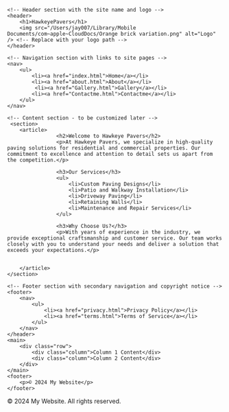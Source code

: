 <!DOCTYPE html>
<html lang="en">
<head>
    <link rel="stylesheet" href="styles.css">
    <meta charset="UTF-8">
    <meta name="viewport" content="width=device-width, initial-scale=1.0">
    <title>Template Page</title>
    <link rel="stylesheet" href="styles.css"> <!-- Optional: Link to an external CSS file -->
</head>
<body>

    <!-- Header section with the site name and logo -->
    <header>
        <h1>HawkeyePavers</h1>
        <img src="/Users/jay007/Library/Mobile Documents/com~apple~CloudDocs/Orange brick variation.png" alt="Logo" /> <!-- Replace with your logo path -->
    </header>

    <!-- Navigation section with links to site pages -->
    <nav>
        <ul>
            <li><a href="index.html">Home</a></li>
            <li><a href="about.html">About</a></li>
             <li><a href="Gallery.html">Gallery</a></li>
            <li><a href="Contactme.html">Contactme</a></li>
        </ul>
    </nav>

    <!-- Content section - to be customized later -->
     <section>
        <article>
                    <h2>Welcome to Hawkeye Pavers</h2>
                    <p>At Hawkeye Pavers, we specialize in high-quality paving solutions for residential and commercial properties. Our commitment to excellence and attention to detail sets us apart from the competition.</p>
                    
                    <h3>Our Services</h3>
                    <ul>
                        <li>Custom Paving Designs</li>
                        <li>Patio and Walkway Installation</li>
                        <li>Driveway Paving</li>
                        <li>Retaining Walls</li>
                        <li>Maintenance and Repair Services</li>
                    </ul>
        
                    <h3>Why Choose Us?</h3>
                    <p>With years of experience in the industry, we provide exceptional craftsmanship and customer service. Our team works closely with you to understand your needs and deliver a solution that exceeds your expectations.</p>
                    
            
        </article>
    </section>

    <!-- Footer section with secondary navigation and copyright notice -->
    <footer>
        <nav>
            <ul>
                <li><a href="privacy.html">Privacy Policy</a></li>
                <li><a href="terms.html">Terms of Service</a></li>
            </ul>
        </nav>
    </header>
    <main>
        <div class="row">
            <div class="column">Column 1 Content</div>
            <div class="column">Column 2 Content</div>
        </div>
    </main>
    <footer>
        <p>© 2024 My Website</p>
    </footer>
</body>
</html>
         <p>&copy; 2024 My Website. All rights reserved.</p>
    </footer>

</body>
